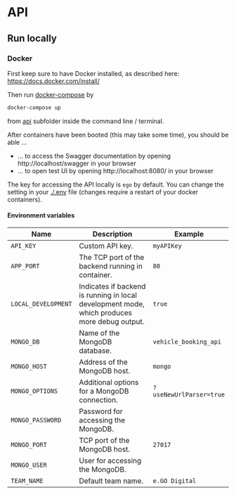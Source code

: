 # API

## Run locally

### Docker

First keep sure to have Docker installed, as described here: https://docs.docker.com/install/

Then run [docker-compose](https://docs.docker.com/compose/) by

```bash
docker-compose up
```

from [api](./) subfolder inside the command line / terminal.

After containers have been booted (this may take some time), you should be able ...

* ... to access the Swagger documentation by opening http://localhost/swagger in your browser
* ... to open test UI by opening http://localhost:8080/ in your browser

The key for accessing the API locally is `ego` by default. You can change the setting in your [./.env](.env) file (changes require a restart of your docker containers).

#### Environment variables

| Name | Description | Example |
|---|---|---|
| `API_KEY` | Custom API key. | `myAPIKey` |
| `APP_PORT` | The TCP port of the backend running in container. | `80` |
| `LOCAL_DEVELOPMENT` | Indicates if backend is running in local development mode, which produces more debug output. | `true` |
| `MONGO_DB` | Name of the MongoDB database. | `vehicle_booking_api` |
| `MONGO_HOST` | Address of the MongoDB host. | `mongo` |
| `MONGO_OPTIONS` | Additional options for a MongoDB connection. | `?useNewUrlParser=true` |
| `MONGO_PASSWORD` | Password for accessing the MongoDB. |  |
| `MONGO_PORT` | TCP port of the MongoDB host. | `27017` |
| `MONGO_USER` | User for accessing the MongoDB. |  |
| `TEAM_NAME` | Default team name. | `e.GO Digital` |

